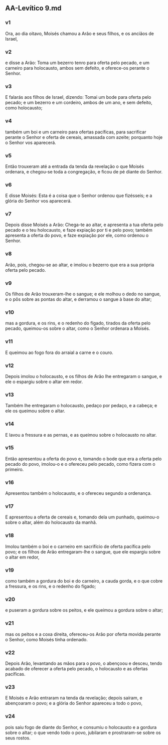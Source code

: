 ## AA-Levítico 9.md
### v1
 Ora, ao dia oitavo, Moisés chamou a Arão e seus filhos, e os anciãos de Israel,
### v2
 e disse a Arão: Toma um bezerro tenro para oferta pelo pecado, e um carneiro para holocausto, ambos sem defeito, e oferece-os perante o Senhor.
### v3
 E falarás aos filhos de Israel, dizendo: Tomai um bode para oferta pelo pecado; e um bezerro e um cordeiro, ambos de um ano, e sem defeito, como holocausto;
### v4
 também um boi e um carneiro para ofertas pacíficas, para sacrificar perante o Senhor e oferta de cereais, amassada com azeite; porquanto hoje o Senhor vos aparecerá.
### v5
 Então trouxeram até a entrada da tenda da revelação o que Moisés ordenara, e chegou-se toda a congregação, e ficou de pé diante do Senhor.
### v6
 E disse Moisés: Esta é a coisa que o Senhor ordenou que fizésseis; e a glória do Senhor vos aparecerá.
### v7
 Depois disse Moisés a Arão: Chega-te ao altar, e apresenta a tua oferta pelo pecado e o teu holocausto, e faze expiação por ti e pelo povo; também apresenta a oferta do povo, e faze expiação por ele, como ordenou o Senhor.
### v8
 Arão, pois, chegou-se ao altar, e imolou o bezerro que era a sua própria oferta pelo pecado.
### v9
 Os filhos de Arão trouxeram-lhe o sangue; e ele molhou o dedo no sangue, e o pôs sobre as pontas do altar, e derramou o sangue à base do altar;
### v10
 mas a gordura, e os rins, e o redenho do fígado, tirados da oferta pelo pecado, queimou-os sobre o altar, como o Senhor ordenara a Moisés.
### v11
 E queimou ao fogo fora do arraial a carne e o couro.
### v12
 Depois imolou o holocausto, e os filhos de Arão lhe entregaram o sangue, e ele o espargiu sobre o altar em redor.
### v13
 Também lhe entregaram o holocausto, pedaço por pedaço, e a cabeça; e ele os queimou sobre o altar.
### v14
 E lavou a fressura e as pernas, e as queimou sobre o holocausto no altar.
### v15
 Então apresentou a oferta do povo e, tomando o bode que era a oferta pelo pecado do povo, imolou-o e o ofereceu pelo pecado, como fizera com o primeiro.
### v16
 Apresentou também o holocausto, e o ofereceu segundo a ordenança.
### v17
 E apresentou a oferta de cereais e, tomando dela um punhado, queimou-o sobre o altar, além do holocausto da manhã.
### v18
 Imolou também o boi e o carneiro em sacrifício de oferta pacífica pelo povo; e os filhos de Arão entregaram-lhe o sangue, que ele espargiu sobre o altar em redor,
### v19
 como também a gordura do boi e do carneiro, a cauda gorda, e o que cobre a fressura, e os rins, e o redenho do fígado;
### v20
 e puseram a gordura sobre os peitos, e ele queimou a gordura sobre o altar;
### v21
 mas os peitos e a coxa direita, ofereceu-os Arão por oferta movida perante o Senhor, como Moisés tinha ordenado.
### v22
 Depois Arão, levantando as mãos para o povo, o abençoou e desceu, tendo acabado de oferecer a oferta pelo pecado, o holocausto e as ofertas pacíficas.
### v23
 E Moisés e Arão entraram na tenda da revelação; depois saíram, e abençoaram o povo; e a glória do Senhor apareceu a todo o povo,
### v24
 pois saiu fogo de diante do Senhor, e consumiu o holocausto e a gordura sobre o altar; o que vendo todo o povo, jubilaram e prostraram-se sobre os seus rostos.
